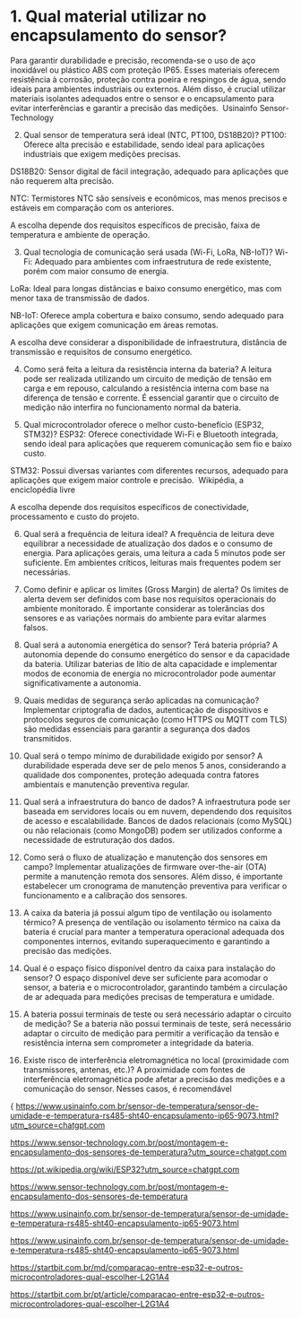# 1. Qual material utilizar no encapsulamento do sensor?
Para garantir durabilidade e precisão, recomenda-se o uso de aço inoxidável ou plástico ABS com proteção IP65. Esses materiais oferecem resistência à corrosão, proteção contra poeira e respingos de água, sendo ideais para ambientes industriais ou externos. Além disso, é crucial utilizar materiais isolantes adequados entre o sensor e o encapsulamento para evitar interferências e garantir a precisão das medições. ​
Usinainfo
Sensor-Technology

2. Qual sensor de temperatura será ideal (NTC, PT100, DS18B20)?
PT100: Oferece alta precisão e estabilidade, sendo ideal para aplicações industriais que exigem medições precisas.

DS18B20: Sensor digital de fácil integração, adequado para aplicações que não requerem alta precisão.

NTC: Termistores NTC são sensíveis e econômicos, mas menos precisos e estáveis em comparação com os anteriores.​

A escolha depende dos requisitos específicos de precisão, faixa de temperatura e ambiente de operação.​

3. Qual tecnologia de comunicação será usada (Wi-Fi, LoRa, NB-IoT)?
Wi-Fi: Adequado para ambientes com infraestrutura de rede existente, porém com maior consumo de energia.

LoRa: Ideal para longas distâncias e baixo consumo energético, mas com menor taxa de transmissão de dados.

NB-IoT: Oferece ampla cobertura e baixo consumo, sendo adequado para aplicações que exigem comunicação em áreas remotas.​

A escolha deve considerar a disponibilidade de infraestrutura, distância de transmissão e requisitos de consumo energético.​

4. Como será feita a leitura da resistência interna da bateria?
A leitura pode ser realizada utilizando um circuito de medição de tensão em carga e em repouso, calculando a resistência interna com base na diferença de tensão e corrente. É essencial garantir que o circuito de medição não interfira no funcionamento normal da bateria.​

5. Qual microcontrolador oferece o melhor custo-benefício (ESP32, STM32)?
ESP32: Oferece conectividade Wi-Fi e Bluetooth integrada, sendo ideal para aplicações que requerem comunicação sem fio e baixo custo.

STM32: Possui diversas variantes com diferentes recursos, adequado para aplicações que exigem maior controle e precisão. ​
Wikipédia, a enciclopédia livre

A escolha depende dos requisitos específicos de conectividade, processamento e custo do projeto.​

6. Qual será a frequência de leitura ideal?
A frequência de leitura deve equilibrar a necessidade de atualização dos dados e o consumo de energia. Para aplicações gerais, uma leitura a cada 5 minutos pode ser suficiente. Em ambientes críticos, leituras mais frequentes podem ser necessárias.​

7. Como definir e aplicar os limites (Gross Margin) de alerta?
Os limites de alerta devem ser definidos com base nos requisitos operacionais do ambiente monitorado. É importante considerar as tolerâncias dos sensores e as variações normais do ambiente para evitar alarmes falsos.​

8. Qual será a autonomia energética do sensor? Terá bateria própria?
A autonomia depende do consumo energético do sensor e da capacidade da bateria. Utilizar baterias de lítio de alta capacidade e implementar modos de economia de energia no microcontrolador pode aumentar significativamente a autonomia.​

9. Quais medidas de segurança serão aplicadas na comunicação?
Implementar criptografia de dados, autenticação de dispositivos e protocolos seguros de comunicação (como HTTPS ou MQTT com TLS) são medidas essenciais para garantir a segurança dos dados transmitidos.​

10. Qual será o tempo mínimo de durabilidade exigido por sensor?
A durabilidade esperada deve ser de pelo menos 5 anos, considerando a qualidade dos componentes, proteção adequada contra fatores ambientais e manutenção preventiva regular.​

11. Qual será a infraestrutura do banco de dados?
A infraestrutura pode ser baseada em servidores locais ou em nuvem, dependendo dos requisitos de acesso e escalabilidade. Bancos de dados relacionais (como MySQL) ou não relacionais (como MongoDB) podem ser utilizados conforme a necessidade de estruturação dos dados.​

12. Como será o fluxo de atualização e manutenção dos sensores em campo?
Implementar atualizações de firmware over-the-air (OTA) permite a manutenção remota dos sensores. Além disso, é importante estabelecer um cronograma de manutenção preventiva para verificar o funcionamento e a calibração dos sensores.​

13. A caixa da bateria já possui algum tipo de ventilação ou isolamento térmico?
A presença de ventilação ou isolamento térmico na caixa da bateria é crucial para manter a temperatura operacional adequada dos componentes internos, evitando superaquecimento e garantindo a precisão das medições.​

14. Qual é o espaço físico disponível dentro da caixa para instalação do sensor?
O espaço disponível deve ser suficiente para acomodar o sensor, a bateria e o microcontrolador, garantindo também a circulação de ar adequada para medições precisas de temperatura e umidade.​

15. A bateria possui terminais de teste ou será necessário adaptar o circuito de medição?
Se a bateria não possui terminais de teste, será necessário adaptar o circuito de medição para permitir a verificação da tensão e resistência interna sem comprometer a integridade da bateria.​

16. Existe risco de interferência eletromagnética no local (proximidade com transmissores, antenas, etc.)?
A proximidade com fontes de interferência eletromagnética pode afetar a precisão das medições e a comunicação do sensor. Nesses casos, é recomendável


{
https://www.usinainfo.com.br/sensor-de-temperatura/sensor-de-umidade-e-temperatura-rs485-sht40-encapsulamento-ip65-9073.html?utm_source=chatgpt.com

https://www.sensor-technology.com.br/post/montagem-e-encapsulamento-dos-sensores-de-temperatura?utm_source=chatgpt.com

https://pt.wikipedia.org/wiki/ESP32?utm_source=chatgpt.com

https://www.sensor-technology.com.br/post/montagem-e-encapsulamento-dos-sensores-de-temperatura

https://www.usinainfo.com.br/sensor-de-temperatura/sensor-de-umidade-e-temperatura-rs485-sht40-encapsulamento-ip65-9073.html

https://www.usinainfo.com.br/sensor-de-temperatura/sensor-de-umidade-e-temperatura-rs485-sht40-encapsulamento-ip65-9073.html

https://startbit.com.br/md/comparacao-entre-esp32-e-outros-microcontroladores-qual-escolher-L2G1A4

https://startbit.com.br/pt/article/comparacao-entre-esp32-e-outros-microcontroladores-qual-escolher-L2G1A4
